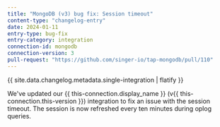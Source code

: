 ```yaml
---
title: "MongoDB (v3) bug fix: Session timeout"
content-type: "changelog-entry"
date: 2024-01-11
entry-type: bug-fix
entry-category: integration
connection-id: mongodb
connection-version: 3
pull-request: "https://github.com/singer-io/tap-mongodb/pull/110"
---
```

{{ site.data.changelog.metadata.single-integration | flatify }}

We've updated our {{ this-connection.display_name }} (v{{ this-connection.this-version }}) integration to fix an issue with the session timeout. The session is now refreshed every ten minutes during oplog queries.